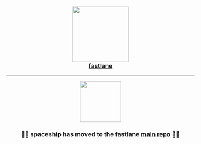 
<h3 align="center">
  <a href="https://github.com/fastlane/fastlane">
    <img src="https://raw.githubusercontent.com/fastlane/fastlane/master/fastlane/assets/fastlane.png" width="150" />
    <br />
    fastlane
  </a>
</h3>

------

<p align="center">
  <img src="https://raw.githubusercontent.com/fastlane/fastlane/master/spaceship/assets/spaceship.png" height="110">
</p>

<h3 align="center">💎🚀 <b>spaceship</b> has moved to the <b>fastlane</b> <a href='https://github.com/fastlane/fastlane/tree/master/spaceship'>main repo</a> 🚀💎</h2>
